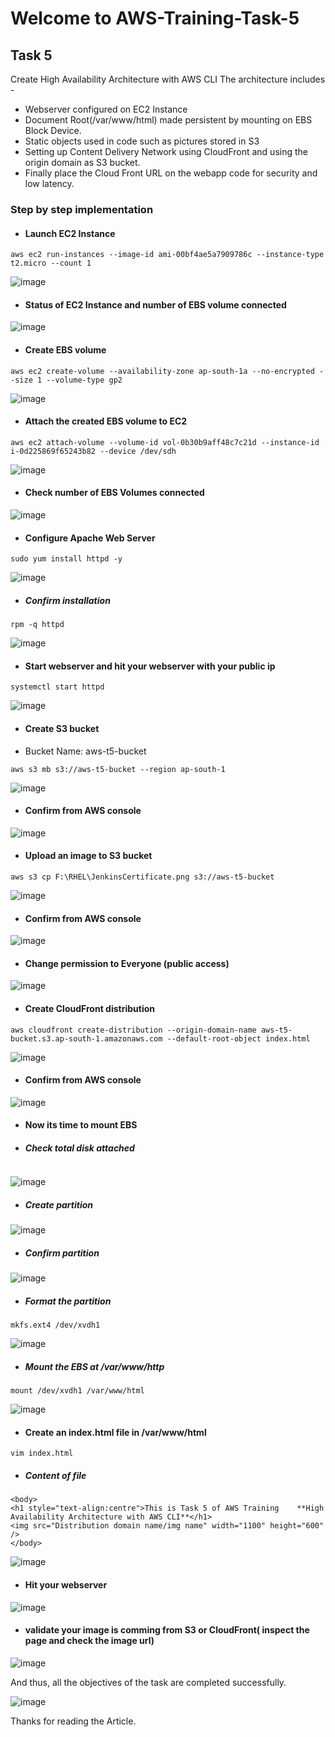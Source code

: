 # Welcome to AWS-Training-Task-5


## Task 5
Create High Availability Architecture with AWS CLI 
The architecture includes -
- Webserver configured on EC2 Instance
- Document Root(/var/www/html) made persistent by mounting on EBS Block Device.
- Static objects used in code such as pictures stored in S3
- Setting up Content Delivery Network using CloudFront and using the origin domain as S3 bucket.
- Finally place the Cloud Front URL on the webapp code for security and low latency.

### Step by step implementation

- #### Launch EC2 Instance
```
aws ec2 run-instances --image-id ami-00bf4ae5a7909786c --instance-type t2.micro --count 1
```
![image](https://user-images.githubusercontent.com/75135128/126551007-31ff7f9b-6eee-4351-bde4-2ccc76ed26dd.png)

- #### Status of EC2 Instance and number of EBS volume connected

![image](https://user-images.githubusercontent.com/75135128/126551947-659216c4-2d76-4afa-a078-1077ebc157c9.png)


- #### Create EBS volume

```
aws ec2 create-volume --availability-zone ap-south-1a --no-encrypted --size 1 --volume-type gp2
```
![image](https://user-images.githubusercontent.com/75135128/126551500-bb1f1ac5-06b7-4a78-94ab-77f9baa9b44f.png)

- #### Attach the created EBS volume to EC2

```
aws ec2 attach-volume --volume-id vol-0b30b9aff48c7c21d --instance-id 	i-0d225869f65243b82 --device /dev/sdh
```
![image](https://user-images.githubusercontent.com/75135128/126552061-41ec380e-51b8-496e-8fa6-d523c6120cdf.png)

- #### Check number of EBS Volumes connected

![image](https://user-images.githubusercontent.com/75135128/126552160-e1148c53-9a49-4fb9-8360-80d352cbe29a.png)

- #### Configure Apache Web Server
```
sudo yum install httpd -y
```
![image](https://user-images.githubusercontent.com/75135128/126554927-e13d7f2d-089c-4f48-ad45-193e2992364e.png)

- ##### Confirm installation
```
rpm -q httpd
```
![image](https://user-images.githubusercontent.com/75135128/126555056-27c647da-4595-4d48-a219-9ed82da72400.png)

- #### Start webserver and hit your webserver with your public ip
```
systemctl start httpd
```
![image](https://user-images.githubusercontent.com/75135128/126555444-bc8d29e4-af1f-40b9-b061-5958587d8a3c.png)

- #### Create S3 bucket
- Bucket Name: aws-t5-bucket
```
aws s3 mb s3://aws-t5-bucket --region ap-south-1
```
![image](https://user-images.githubusercontent.com/75135128/126556354-3929ce8d-dbb6-440a-8ec3-334db58b40e9.png)

- #### Confirm from AWS console
![image](https://user-images.githubusercontent.com/75135128/126556496-9b1ff812-0c8d-4d63-a8e8-add500874299.png)

- #### Upload an image to S3 bucket
```
aws s3 cp F:\RHEL\JenkinsCertificate.png s3://aws-t5-bucket
```
![image](https://user-images.githubusercontent.com/75135128/126557144-4b4102b5-cbea-4108-9641-2d5aca73c428.png)

- #### Confirm from AWS console
![image](https://user-images.githubusercontent.com/75135128/126557277-dcbf761f-7a34-4228-bf23-ef49962ead02.png)

- #### Change permission to Everyone (public access)
![image](https://user-images.githubusercontent.com/75135128/126557471-22a1490e-ba1c-4dc2-aa61-ec03d635d6ee.png)

- #### Create CloudFront distribution
```
aws cloudfront create-distribution --origin-domain-name aws-t5-bucket.s3.ap-south-1.amazonaws.com --default-root-object index.html
```
![image](https://user-images.githubusercontent.com/75135128/126558393-a8e9e0bb-1cc9-4e1e-9d11-7a91d3b730db.png)

- #### Confirm from AWS console
![image](https://user-images.githubusercontent.com/75135128/126558475-d31aba0f-5036-403b-bb5c-2fde24c06b1b.png)

- #### Now its time to mount EBS
- ##### Check total disk attached 
``` fdisk -l
```
![image](https://user-images.githubusercontent.com/75135128/126558989-8b6318f3-6da6-4bf1-8b79-749f893a3c44.png)

- ##### Create partition
![image](https://user-images.githubusercontent.com/75135128/126559141-44170818-721d-4078-9887-a4d7c3877da1.png)


- ##### Confirm partition
![image](https://user-images.githubusercontent.com/75135128/126559425-32bd32cc-0eef-45c6-af1a-a4a68e6d2fd5.png)

- ##### Format the partition
```
mkfs.ext4 /dev/xvdh1
```
![image](https://user-images.githubusercontent.com/75135128/126559666-2c6dda65-6aa1-44c0-b484-1e66920d525b.png)

- ##### Mount the EBS at /var/www/http
```
mount /dev/xvdh1 /var/www/html
```
![image](https://user-images.githubusercontent.com/75135128/126559943-23d2e946-7718-4805-bdd1-3e4e2efca5bb.png)

- #### Create an index.html file in  /var/www/html
```
vim index.html
```
- ##### Content of file
```
<body>
<h1 style="text-align:centre">This is Task 5 of AWS Training    **High Availability Architecture with AWS CLI**</h1>                                                 
<img src="Distribution domain name/img name" width="1100" height="600" />
</body>
```
![image](https://user-images.githubusercontent.com/75135128/126561752-67a4ca7e-fcca-467f-8dfd-9d3f550b5529.png)

- #### Hit your webserver
![image](https://user-images.githubusercontent.com/75135128/126561935-3f3b14c6-f370-4b79-8316-5d08887dbd7d.png)


- #### validate your image is comming from S3 or CloudFront( inspect the page and check the image url) 
![image](https://user-images.githubusercontent.com/75135128/126562145-7886ee27-ecd1-4499-80f7-c6d04ef7fb12.png)


And thus, all the objectives of the task are completed successfully.

![image](https://user-images.githubusercontent.com/75135128/126562489-cb1f73b0-bce4-49c8-9793-fe81c8bbb32c.png)

Thanks for reading the Article.
